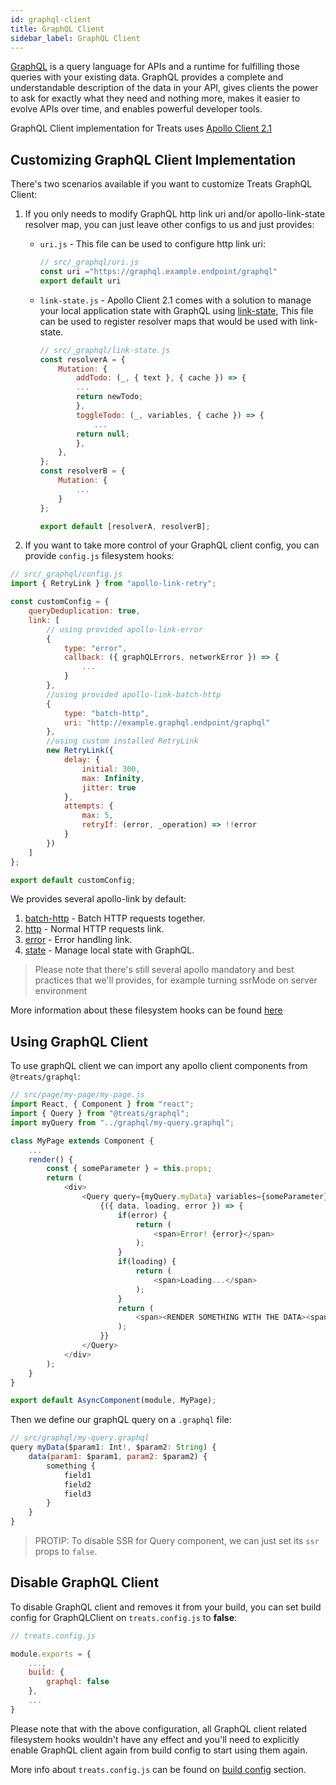 ```yaml
---
id: graphql-client
title: GraphQL Client
sidebar_label: GraphQL Client
---
```


[GraphQL][GraphQL-website] is a query language for APIs and a runtime for fulfilling those queries with your existing data. GraphQL provides a complete and understandable description of the data in your API, gives clients the power to ask for exactly what they need and nothing more, makes it easier to evolve APIs over time, and enables powerful developer tools.

GraphQL Client implementation for Treats uses [Apollo Client 2.1][apollo-website]

## Customizing GraphQL Client Implementation
There's two scenarios available if you want to customize Treats GraphQL Client:

1. If you only needs to modify GraphQL http link uri and/or apollo-link-state resolver map, you can just leave other configs to us and just provides:
    - `uri.js` - This file can be used to configure http link uri:

        ```js
        // src/_graphql/uri.js
        const uri ="https://graphql.example.endpoint/graphql"
        export default uri
        ```

    - `link-state.js` - Apollo Client 2.1 comes with a solution to manage your local application state with GraphQL using [link-state][link-state-website], This file can be used to register resolver maps that would be used with link-state.

        ```js
        // src/_graphql/link-state.js
        const resolverA = {
            Mutation: {
                addTodo: (_, { text }, { cache }) => {
                ...
                return newTodo;
                },
                toggleTodo: (_, variables, { cache }) => {
                    ...
                return null;
                },
            },
        };
        const resolverB = {
            Mutation: {
                ...
            }
        };

        export default [resolverA, resolverB];
        ```

2. If you want to take more control of your GraphQL client config, you can provide `config.js` filesystem hooks:

```js
// src/_graphql/config.js
import { RetryLink } from "apollo-link-retry";

const customConfig = {
    queryDeduplication: true,
    link: [
        // using provided apollo-link-error
        {
            type: "error",
            callback: ({ graphQLErrors, networkError }) => {
                ...
            }
        },
        //using provided apollo-link-batch-http
        {
            type: "batch-http",
            uri: "http://example.graphql.endpoint/graphql"
        },
        //using custom installed RetryLink
        new RetryLink({
            delay: {
                initial: 300,
                max: Infinity,
                jitter: true
            },
            attempts: {
                max: 5,
                retryIf: (error, _operation) => !!error
            }
        })
    ]
};

export default customConfig;
```

We provides several apollo-link by default:
1. [batch-http][link-batch-http-website] - Batch HTTP requests together.
2. [http][link-http-website] - Normal HTTP requests link.
3. [error][link-error-website] - Error handling link.
4. [state][link-state-website] - Manage local state with GraphQL.

> Please note that there's still several apollo mandatory and best practices that we'll provides, for example turning ssrMode on server environment

More information about these filesystem hooks can be found [here][api-reference-filesystem-graphql]

## Using GraphQL Client
To use graphQL client we can import any apollo client components from `@treats/graphql`:

```js
// src/page/my-page/my-page.js
import React, { Component } from "react";
import { Query } from "@treats/graphql";
import myQuery from "../graphql/my-query.graphql";

class MyPage extends Component {
    ...
    render() {
        const { someParameter } = this.props;
        return (
            <div>
                <Query query={myQuery.myData} variables={someParameter}>
                    {({ data, loading, error }) => {
                        if(error) {
                            return (
                                <span>Error! {error}</span>
                            );
                        }
                        if(loading) {
                            return (
                                <span>Loading...</span>
                            );
                        }
                        return (
                            <span><RENDER SOMETHING WITH THE DATA><span>
                        );
                    }}
                </Query>
            </div>
        );
    }
}

export default AsyncComponent(module, MyPage);
```

Then we define our graphQL query on a `.graphql` file:

```js
// src/graphql/my-query.graphql
query myData($param1: Int!, $param2: String) {
    data(param1: $param1, param2: $param2) {
        something {
            field1
            field2
            field3
        }
    }
}
```

> PROTIP: To disable SSR for Query component, we can just set its `ssr` props to `false`.

## Disable GraphQL Client
To disable GraphQL client and removes it from your build, you can set build config for GraphQLClient on `treats.config.js` to **false**:
```js
// treats.config.js

module.exports = {
    ...,
    build: {
        graphql: false
    },
    ...
}

```

Please note that with the above configuration, all GraphQL client related filesystem hooks wouldn't have any effect and you'll need to explicitly enable GraphQL client again from build config to start using them again.

More info about `treats.config.js` can be found on [build config][build-config] section.


[GraphQL-website]: https://GraphQL.org/
[apollo-website]: http://apolloGraphQL.com/
[link-state-website]: https://www.apollographql.com/docs/link/links/state.html
[link-batch-http-website]:
https://www.npmjs.com/package/apollo-link-batch-http
[link-http-website]:
https://www.npmjs.com/package/apollo-link-http
[link-error-website]:
https://www.apollographql.com/docs/apollo-server/data/errors/#gatsby-focus-wrapper
[api-reference-filesystem-graphql]:
../api-reference/filesystem-hooks.html#graphql-link-statejs
[build-config]: build-config.html
